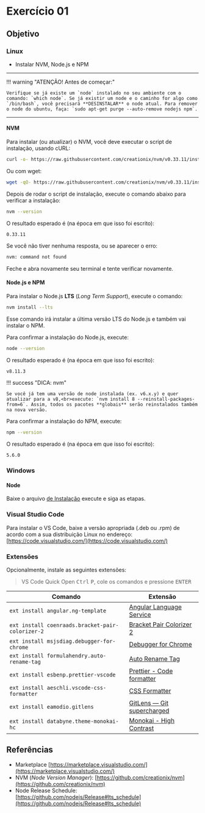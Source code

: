 # Exercício 01

## Objetivo

### Linux
* Instalar NVM, Node.js e NPM

---

!!! warning "ATENÇÃO! Antes de começar:"

    Verifique se já existe um `node` instalado no seu ambiente com o comando: `which node`. Se já existir um node e o caminho for algo como `/bin/bash`, você precisará **DESINSTALAR** o node atual. Para remover o node do ubuntu, faça: `sudo apt-get purge --auto-remove nodejs npm`.

---

#### NVM


Para instalar (ou atualizar) o NVM, você deve executar o script de instalação, usando cURL:

```bash
curl -o- https://raw.githubusercontent.com/creationix/nvm/v0.33.11/install.sh | bash
```

Ou com wget:

```bash
wget -qO- https://raw.githubusercontent.com/creationix/nvm/v0.33.11/install.sh | bash
```

Depois de rodar o script de instalação, execute o comando abaixo para verificar a instalação:

```bash
nvm --version
```
O resultado esperado é (na época em que isso foi escrito):
```
0.33.11
```

Se você não tiver nenhuma resposta, ou se aparecer o erro:

```bash
nvm: command not found
```

Feche e abra novamente seu terminal e tente verificar novamente.


#### Node.js e NPM

Para instalar o Node.js **LTS** (*Long Term Support*), execute o comando:

```bash
nvm install --lts
```

Esse comando irá instalar a última versão LTS do Node.js e também vai instalar o NPM.

Para confirmar a instalação do Node.js, execute:

```bash
node --version
```

O resultado esperado é (na época em que isso foi escrito):

```bash
v8.11.3
```

!!! success "DICA: nvm"

    Se você já tem uma versão de node instalada (ex. v6.x.y) e quer atualizar para a v8,<br>execute: `nvm install 8 --reinstall-packages-from=6`. Assim, todos os pacotes **globais** serão reinstalados também na nova versão.

Para confirmar a instalação do NPM, execute:

```bash
npm --version
```
O resultado esperado é (na época em que isso foi escrito):
```
5.6.0
```

### Windows

#### Node

Baixe o arquivo [de Instalação](https://nodejs.org/en/download/) execute e siga as etapas.

### Visual Studio Code

Para instalar o VS Code, baixe a versão apropriada (.deb ou .rpm) de acordo com a sua distribuição Linux no endereço: [https://code.visualstudio.com/](https://code.visualstudio.com/)


### Extensões

Opcionalmente, instale as seguintes extensões:
> VS Code Quick Open <kbd>Ctrl</kbd> <kbd>P</kbd>, cole os comandos e pressione <kbd>ENTER</kbd>

| Comando | Extensão |
| ------- | -------- |
| `ext install angular.ng-template` | [Angular Language Service](https://marketplace.visualstudio.com/items?itemName=Angular.ng-template) |
| `ext install coenraads.bracket-pair-colorizer-2` | [Bracket Pair Colorizer 2](https://marketplace.visualstudio.com/items?itemName=CoenraadS.bracket-pair-colorizer-2) |
| `ext install msjsdiag.debugger-for-chrome` | [Debugger for Chrome](https://marketplace.visualstudio.com/items?itemName=msjsdiag.debugger-for-chrome) |
| `ext install formulahendry.auto-rename-tag` | [Auto Rename Tag](https://marketplace.visualstudio.com/items?itemName=formulahendry.auto-rename-tag) |
| `ext install esbenp.prettier-vscode` | [Prettier - Code formatter](https://marketplace.visualstudio.com/items?itemName=esbenp.prettier-vscode) |
| `ext install aeschli.vscode-css-formatter` | [CSS Formatter](https://marketplace.visualstudio.com/items?itemName=aeschli.vscode-css-formatter) |
| `ext install eamodio.gitlens` | [GitLens — Git supercharged](https://marketplace.visualstudio.com/items?itemName=eamodio.gitlens) |
| `ext install databyne.theme-monokai-hc` | [Monokai - High Contrast](https://marketplace.visualstudio.com/items?itemName=DataByne.theme-monokai-hc) |

## Referências
* Marketplace [https://marketplace.visualstudio.com/](https://marketplace.visualstudio.com/)
* NVM (*Node Version Manager*): [https://github.com/creationix/nvm](https://github.com/creationix/nvm)
* Node Release Schedule: [https://github.com/nodejs/Release#lts_schedule](https://github.com/nodejs/Release#lts_schedule)
